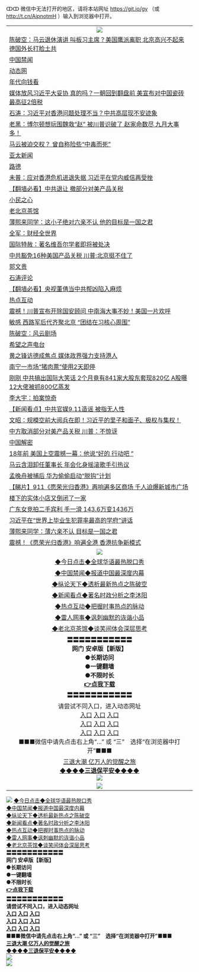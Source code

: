 
 ↀↀ 微信中无法打开的地区，请将本站网址 https://git.io/gy （或 http://t.cn/AipnotmH ）输入到浏览器中打开。 

<table>
   <tr>
    <td align=center><img src="https://github.com/gyhhx/image-upload/blob/master/20190822-2.jpg" /></td>
  </tr>
  <tr><td align="left"><a href="https://xwood.fun/oo.aspx?name=c1072983&key=nqynnipsxfbxcbni&from=gy">陈破空：马云退休演讲 叫板习主席？美国鹰派离职 北京高兴不起来 德国外长打脸土共</a></td></tr>
<tr><td align="left"><a href="https://xwood.fun/oo.aspx?name=c816860&key=nqynnipsxfbxcbni&from=gy">中国禁闻</a></td></tr>
<tr><td align="left"><a href="https://xwood.fun/oo.aspx?name=c816728&key=nqynnipsxfbxcbni&from=gy">动态网</a></td></tr>
<tr><td align="left"><a href="https://xwood.fun/oo.aspx?name=c994037&key=nqynnipsxfbxcbni&from=gy">年代向钱看</a></td></tr>
<tr><td align="left"><a href="https://xwood.fun/oo.aspx?name=c1072971&key=nqynnipsxfbxcbni&from=gy">媒体放风习近平大妥协 真的吗？一朝回到翻盘前 美宣布对中国瓷砖最高征2倍税</a></td></tr>
<tr><td align="left"><a href="https://xwood.fun/oo.aspx?name=c1073029&key=nqynnipsxfbxcbni&from=gy">石涛：习近平对香港问题处理不当？中共高层现不安迹象</a></td></tr>
<tr><td align="left"><a href="https://xwood.fun/oo.aspx?name=c1073077&key=nqynnipsxfbxcbni&from=gy">老黑：博尔顿想玩围魏救“赵” 被川普识破了 赵家命数尽 九月大事多！</a></td></tr>
<tr><td align="left"><a href="https://xwood.fun/oo.aspx?name=c1072994&key=nqynnipsxfbxcbni&from=gy">马云被迫交权？ 曾自称险些“中毒而死”</a></td></tr>
<tr><td align="left"><a href="https://xwood.fun/oo.aspx?name=c1036043&key=nqynnipsxfbxcbni&from=gy">亚太新闻</a></td></tr>
<tr><td align="left"><a href="https://xwood.fun/oo.aspx?name=c1045753&key=nqynnipsxfbxcbni&from=gy">路德</a></td></tr>
<tr><td align="left"><a href="https://xwood.fun/oo.aspx?name=c1073202&key=nqynnipsxfbxcbni&from=gy">未普：应对香港危机进退失据 习近平在党内威信再受挫</a></td></tr>
<tr><td align="left"><a href="https://xwood.fun/oo.aspx?name=c1073168&key=nqynnipsxfbxcbni&from=gy">【翻墙必看】中共退让 撤部分对美产品关税</a></td></tr>
<tr><td align="left"><a href="https://xwood.fun/oo.aspx?name=c972656&key=nqynnipsxfbxcbni&from=gy">小民之心</a></td></tr>
<tr><td align="left"><a href="https://xwood.fun/oo.aspx?name=c1050788&key=nqynnipsxfbxcbni&from=gy">老北京茶馆</a></td></tr>
<tr><td align="left"><a href="https://xwood.fun/oo.aspx?name=c1073139&key=nqynnipsxfbxcbni&from=gy">薄熙来同学：这小子绝对六亲不认 他的目标是一国之君</a></td></tr>
<tr><td align="left"><a href="https://xwood.fun/oo.aspx?name=c1038857&key=nqynnipsxfbxcbni&from=gy">全军：财经全世界</a></td></tr>
<tr><td align="left"><a href="https://xwood.fun/oo.aspx?name=c1073045&key=nqynnipsxfbxcbni&from=gy">国际特赦：著名维吾尔学者即将被处决</a></td></tr>
<tr><td align="left"><a href="https://xwood.fun/oo.aspx?name=c1072982&key=nqynnipsxfbxcbni&from=gy">中共豁免16种美国产品关税 川普:北京挺不住了</a></td></tr>
<tr><td align="left"><a href="https://xwood.fun/oo.aspx?name=c1048457&key=nqynnipsxfbxcbni&from=gy">郭文贵</a></td></tr>
<tr><td align="left"><a href="https://xwood.fun/oo.aspx?name=c1020755&key=nqynnipsxfbxcbni&from=gy">石涛评论</a></td></tr>
<tr><td align="left"><a href="https://xwood.fun/oo.aspx?name=c1072868&key=nqynnipsxfbxcbni&from=gy">【翻墙必看】央视董倩当中共帮凶陷入麻烦</a></td></tr>
<tr><td align="left"><a href="https://xwood.fun/oo.aspx?name=c816852&key=nqynnipsxfbxcbni&from=gy">热点互动</a></td></tr>
<tr><td align="left"><a href="https://xwood.fun/oo.aspx?name=c1072843&key=nqynnipsxfbxcbni&from=gy">震撼！川普宣布开除国安顾问 中南海大事不妙！美国一片欢呼</a></td></tr>
<tr><td align="left"><a href="https://xwood.fun/oo.aspx?name=c1073135&key=nqynnipsxfbxcbni&from=gy">敏感 西路军后代齐聚北京 “团结在习核心周围”</a></td></tr>
<tr><td align="left"><a href="https://xwood.fun/oo.aspx?name=c972653&key=nqynnipsxfbxcbni&from=gy">陈破空：风云剧场</a></td></tr>
<tr><td align="left"><a href="https://xwood.fun/oo.aspx?name=c816456&key=nqynnipsxfbxcbni&from=gy">希望之声电台</a></td></tr>
<tr><td align="left"><a href="https://xwood.fun/oo.aspx?name=c1073014&key=nqynnipsxfbxcbni&from=gy">黄之锋访德成焦点 媒体政界强力支持港人</a></td></tr>
<tr><td align="left"><a href="https://xwood.fun/oo.aspx?name=c1073027&key=nqynnipsxfbxcbni&from=gy">南宁一市场“猪肉票”使用2天即停</a></td></tr>
<tr><td align="left"><a href="https://xwood.fun/oo.aspx?name=c1072973&key=nqynnipsxfbxcbni&from=gy">刚刚 中共搞出国际大笑话 2个月竟有841家大股东套现820亿 A股曝12大佬被抓800亿蒸发</a></td></tr>
<tr><td align="left"><a href="https://xwood.fun/oo.aspx?name=c1019136&key=nqynnipsxfbxcbni&from=gy">李大宇：拍案惊奇</a></td></tr>
<tr><td align="left"><a href="https://xwood.fun/oo.aspx?name=c1072998&key=nqynnipsxfbxcbni&from=gy">【新闻看点】中共官媒9.11造谣 被指无人性</a></td></tr>
<tr><td align="left"><a href="https://xwood.fun/oo.aspx?name=c1073091&key=nqynnipsxfbxcbni&from=gy">文昭：规模空前大阅兵在即！习近平的里子和面子、极权与集权！</a></td></tr>
<tr><td align="left"><a href="https://xwood.fun/oo.aspx?name=c1073013&key=nqynnipsxfbxcbni&from=gy">中方取消部分对美产品关税 川普：不惊讶</a></td></tr>
<tr><td align="left"><a href="https://xwood.fun/oo.aspx?name=c1015704&key=nqynnipsxfbxcbni&from=gy">中国解密</a></td></tr>
<tr><td align="left"><a href="https://xwood.fun/oo.aspx?name=c1073260&key=nqynnipsxfbxcbni&from=gy">18年前 美国上空震撼一幕：他说“好的 行动吧 ”</a></td></tr>
<tr><td align="left"><a href="https://xwood.fun/oo.aspx?name=c1073056&key=nqynnipsxfbxcbni&from=gy">马云含泪卸任董事长 年会化身摇滚歌手引热议</a></td></tr>
<tr><td align="left"><a href="https://xwood.fun/oo.aspx?name=c1072995&key=nqynnipsxfbxcbni&from=gy">孟晚舟被捕后 华为偷偷启动“脱钩”计划</a></td></tr>
<tr><td align="left"><a href="https://xwood.fun/oo.aspx?name=c1073053&key=nqynnipsxfbxcbni&from=gy">【睇片】911《愿荣光归香港》再响遍多区商场 千人迫爆新城市广场</a></td></tr>
<tr><td align="left"><a href="https://xwood.fun/oo.aspx?name=c1073228&key=nqynnipsxfbxcbni&from=gy">楼下的实体小店又倒闭了一家</a></td></tr>
<tr><td align="left"><a href="https://xwood.fun/oo.aspx?name=c1073254&key=nqynnipsxfbxcbni&from=gy">广东女竞拍二手宾利 手一滑 143.6万变1436万</a></td></tr>
<tr><td align="left"><a href="https://xwood.fun/oo.aspx?name=c1073137&key=nqynnipsxfbxcbni&from=gy">习近平在“世界上毕业生犯罪率最高的学府”讲话</a></td></tr>
<tr><td align="left"><a href="https://xwood.fun/oo.aspx?name=c1073169&key=nqynnipsxfbxcbni&from=gy">薄熙来同学：薄六亲不认 目标是一国之君</a></td></tr>
<tr><td align="left"><a href="https://xwood.fun/oo.aspx?name=c1073259&key=nqynnipsxfbxcbni&from=gy">震撼！《愿荣光归香港》响遍全港 香港抗争新模式</a></td></tr>
   <tr>
    <td align=center><img src="https://github.com/gyhhx/image-upload/blob/master/ogate-c.JPG" /></td>
  </tr>
   <tr>
   <td align=center> 
<a href="https://tru28th.xwood.fun/oo.aspx?name=c816850&key=nqynnipsxfbxcbni&from=gy&tag=9877">◆今日点击◆全球华语最热脱口秀</a><br/>
    </td>
  </tr>
  <tr>
  <td align=center>
<a href="https://tru28th.xwood.fun/oo.aspx?name=c816860&key=nqynnipsxfbxcbni&from=gy&tag=99733110">◆中国禁闻◆报道中国最深度内幕</a><br/>
   </tr>
  <tr>
     <td align=center>
<a href="https://tru28th.xwood.fun/oo.aspx?name=c816855&key=nqynnipsxfbxcbni&from=gy&tag=997110">◆纵论天下◆透析最新热点之陈破空</a><br/>
   </tr>
   <tr>
      <td align=center>
<a href="https://tru28th.xwood.fun/oo.aspx?name=c838308&key=nqynnipsxfbxcbni&from=gy&tag=9973110">◆新闻看点◆著名时政分析之李沐阳</a><br/>
   </tr>
   <tr>
     <td align=center>
<a href="https://tru28th.xwood.fun/oo.aspx?name=c816852&key=nqynnipsxfbxcbni&from=gy&tag=9733110">◆热点互动◆把握时事热点的脉动</a><br/>
   </tr>
   <tr>
      <td align=center>
<a href="https://tru28th.xwood.fun/oo.aspx?name=c816694&key=nqynnipsxfbxcbni&from=gy&tag=93310">◆雷人网事◆讽刺幽默的诙谐小品</a><br/>
   </tr>
   <tr>
    <td align=center>
<a href="https://tru28th.xwood.fun/oo.aspx?name=c816650&key=nqynnipsxfbxcbni&from=gy&tag=9973110">◆老北京茶馆◆谈笑间体会深层思考</a><br/>
   </tr>
  <tr>
    <td align=center>
 <b>〓〓〓〓〓〓〓〓〓〓〓<br/>网门 安卓版【新版】<br/> ●长期访问<br/> ●一键翻墙<br/>  ●不限时长<br/> 
 <a href="https://share.weiyun.com/5f7q4FC">👉<b>点我下载</a><br/>〓〓〓〓〓〓〓〓〓〓〓<br/>
    </td>
    </tr>
   <tr>
    <td align=center>请尝试不同入口，进入动态网址<br/>
      <a href="https://s3.us-east-2.amazonaws.com/ogateo/show.htm">入口</a>
      <a href="https://s3.ca-central-1.amazonaws.com/ogatec/show.htm">入口</a>
      <a href="https://s3.ap-southeast-2.amazonaws.com/ogatey/show.htm">入口</a><br/>
      <a href="https://s3.ap-northeast-2.amazonaws.com/ogates/show.htm">入口</a>
      <a href="https://s3.eu-central-1.amazonaws.com/ogatef/show.htm">入口</a>
      <a href="https://s3.ap-south-1.amazonaws.com/ogatem/show.htm">入口</a><br/>
      <a href="https://s3-us-west-1.amazonaws.com/ogaten/show.htm">入口</a>
      <a href="https://s3.eu-west-2.amazonaws.com/ogatel/show.htm">入口</a>
      <a href="https://s3.ap-northeast-1.amazonaws.com/ogatet/show.htm">入口</a><br/>
      ■■■微信中请先点击右上角“...” 或 “三”　选择“在浏览器中打开”■■■<b><br/>
    </td>
  </tr>
  <tr>  
  <td align=center>
  <a href="https://tru28th.xwood.fun/oo.aspx?name=c894205&key=nqynnipsxfbxcbni&from=gy&tag=9973110">三退大潮 亿万人的觉醒之旅</a><br/>
      <a href="https://tru28th.xwood.fun/oo.aspx?name=ogQuit.aspx&key=nqynnipsxfbxcbni&from=gy"><b>◆◆◆◆三退保平安◆◆◆◆<br/></a>
      <img src="https://github.com/gyhhx/image-upload/blob/master/3t.jpg" /><br/>
      </td>
  </tr>
   <tr>
    <td align=center><img src="https://raw.githubusercontent.com/oGate2/Up/master/oGate_640.jpg"/></td>
  </tr>
</table>



   <tr>
    <td align=center><img src="https://github.com/gyhhx/image-upload/blob/master/ogate-c.JPG" /></td>
  </tr>
   <tr>
   <td align=center> 
<a href="https://tru28th.xwood.fun/oo.aspx?name=c816850&key=nqynnipsxfbxcbni&from=gy&tag=9877">◆今日点击◆全球华语最热脱口秀</a><br/>
    </td>
  </tr>
  <tr>
  <td align=center>
<a href="https://tru28th.xwood.fun/oo.aspx?name=c816860&key=nqynnipsxfbxcbni&from=gy&tag=99733110">◆中国禁闻◆报道中国最深度内幕</a><br/>
   </tr>
  <tr>
     <td align=center>
<a href="https://tru28th.xwood.fun/oo.aspx?name=c816855&key=nqynnipsxfbxcbni&from=gy&tag=997110">◆纵论天下◆透析最新热点之陈破空</a><br/>
   </tr>
   <tr>
      <td align=center>
<a href="https://tru28th.xwood.fun/oo.aspx?name=c838308&key=nqynnipsxfbxcbni&from=gy&tag=9973110">◆新闻看点◆著名时政分析之李沐阳</a><br/>
   </tr>
   <tr>
     <td align=center>
<a href="https://tru28th.xwood.fun/oo.aspx?name=c816852&key=nqynnipsxfbxcbni&from=gy&tag=9733110">◆热点互动◆把握时事热点的脉动</a><br/>
   </tr>
   <tr>
      <td align=center>
<a href="https://tru28th.xwood.fun/oo.aspx?name=c816694&key=nqynnipsxfbxcbni&from=gy&tag=93310">◆雷人网事◆讽刺幽默的诙谐小品</a><br/>
   </tr>
   <tr>
    <td align=center>
<a href="https://tru28th.xwood.fun/oo.aspx?name=c816650&key=nqynnipsxfbxcbni&from=gy&tag=9973110">◆老北京茶馆◆谈笑间体会深层思考</a><br/>
   </tr>
  <tr>
    <td align=center>
 <b>〓〓〓〓〓〓〓〓〓〓〓<br/>网门 安卓版【新版】<br/> ●长期访问<br/> ●一键翻墙<br/>  ●不限时长<br/> 
 <a href="https://share.weiyun.com/5f7q4FC">👉<b>点我下载</a><br/>〓〓〓〓〓〓〓〓〓〓〓<br/>
    </td>
    </tr>
   <tr>
    <td align=center>请尝试不同入口，进入动态网址<br/>
      <a href="https://s3.us-east-2.amazonaws.com/ogateo/show.htm">入口</a>
      <a href="https://s3.ca-central-1.amazonaws.com/ogatec/show.htm">入口</a>
      <a href="https://s3.ap-southeast-2.amazonaws.com/ogatey/show.htm">入口</a><br/>
      <a href="https://s3.ap-northeast-2.amazonaws.com/ogates/show.htm">入口</a>
      <a href="https://s3.eu-central-1.amazonaws.com/ogatef/show.htm">入口</a>
      <a href="https://s3.ap-south-1.amazonaws.com/ogatem/show.htm">入口</a><br/>
      <a href="https://s3-us-west-1.amazonaws.com/ogaten/show.htm">入口</a>
      <a href="https://s3.eu-west-2.amazonaws.com/ogatel/show.htm">入口</a>
      <a href="https://s3.ap-northeast-1.amazonaws.com/ogatet/show.htm">入口</a><br/>
      ■■■微信中请先点击右上角“...” 或 “三”　选择“在浏览器中打开”■■■<b><br/>
    </td>
  </tr>
  <tr>  
  <td align=center>
  <a href="https://tru28th.xwood.fun/oo.aspx?name=c894205&key=nqynnipsxfbxcbni&from=gy&tag=9973110">三退大潮 亿万人的觉醒之旅</a><br/>
      <a href="https://tru28th.xwood.fun/oo.aspx?name=ogQuit.aspx&key=nqynnipsxfbxcbni&from=gy"><b>◆◆◆◆三退保平安◆◆◆◆<br/></a>
      <img src="https://github.com/gyhhx/image-upload/blob/master/3t.jpg" /><br/>
      </td>
  </tr>
   <tr>
    <td align=center><img src="https://raw.githubusercontent.com/oGate2/Up/master/oGate_640.jpg"/></td>
  </tr>
</table>


